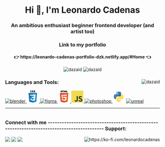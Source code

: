 <h1 align="center">Hi 👋, I'm Leonardo Cadenas</h1>
<h3 align="center">An ambitious enthusiast beginner frontend developer (and artist too)</h3>
<h3 align="center"> Link to my portfolio</h3>
<h4 align="center">👉 https://leonardo-cadenas-portfolio-dzk.netlify.app/#Home 👈</h4>
<div align="center">
  <img height="150em" src="https://github-readme-stats.vercel.app/api/top-langs?username=dazaid&show_icons=true&locale=en&layout=compact&theme=gruvbox&text_color=e33636&title_color=ffffff&html=ff2244&css=059eeb&js=059eeb&border_radius=5" alt="dazaid" />
  <img height="150em" src="https://github-readme-streak-stats.herokuapp.com/?user=dazaid&theme=gruvbox&text_color=e33636&title_color=ffffff&icon_color=ffffff&border_radius=5" alt="dazaid" />
</div>
<div align="center">
  <div>
    <img align="right" src="https://komarev.com/ghpvc/?username=dazaid&label=Profile%20views&color=0e75b6&style=flat" alt="dazaid" />
  </div>
  <div>
    <h3 align="left">Languages and Tools:</h3>
    <p align="left"> <a href="https://www.blender.org/" target="_blank" rel="noreferrer"> <img src="https://download.blender.org/branding/community/blender_community_badge_white.svg" alt="blender" width="40"       height="40"/> </a> 
    <a href="https://www.w3schools.com/css/" target="_blank" rel="noreferrer"> <img src="https://raw.githubusercontent.com/devicons/devicon/master/icons/css3/css3-original-wordmark.svg" alt="css3" width="40" height="40"/> </a> 
    <a href="https://www.figma.com/" target="_blank" rel="noreferrer"> <img src="https://www.vectorlogo.zone/logos/figma/figma-icon.svg" alt="figma" width="40" height="40"/> </a> <a href="https://www.w3.org/html/" target="_blank" rel="noreferrer"> <img src="https://raw.githubusercontent.com/devicons/devicon/master/icons/html5/html5-original-wordmark.svg" alt="html5" width="40" height="40"/> </a> 
    <a href="https://developer.mozilla.org/en-US/docs/Web/JavaScript" target="_blank" rel="noreferrer"> <img src="https://raw.githubusercontent.com/devicons/devicon/master/icons/javascript/javascript-original.svg" alt="javascript" width="40" height="40"/> </a> 
    <a href="https://www.photoshop.com/en" target="_blank" rel="noreferrer"> <img src="https://upload.wikimedia.org/wikipedia/commons/thumb/a/af/Adobe_Photoshop_CC_icon.svg/2101px-Adobe_Photoshop_CC_icon.svg.png" alt="photoshop" width="40" height="40"/> </a> 
    <a href="https://www.python.org" target="_blank" rel="noreferrer"> <img src="https://raw.githubusercontent.com/devicons/devicon/master/icons/python/python-original.svg" alt="python" width="40" height="40"/></a> 
    <a href="https://unrealengine.com/" target="_blank" rel="noreferrer"> <img src="https://raw.githubusercontent.com/kenangundogan/fontisto/036b7eca71aab1bef8e6a0518f7329f13ed62f6b/icons/svg/brand/unreal-engine.svg" alt="unreal" width="40" height="40"/> </a> </p>
  </div>
</div>
<hr>
</div>
<div style="display:flex">
  <p><h3 align="left">Connect with me ----------------------------------------------------------------------------------------- Support:</h3>
</div>
<div>
  <a href="https://www.youtube.com/@Dazai_Dazaint/streams" target="_blank"><img height="40" src="https://img.shields.io/badge/YouTube-FF0000?style=for-the-badge&logo=youtube&logoColor=white" target="_blank"></a>
  <a href="https://www.instagram.com/dazai.nt/" target="_blank"><img height="40" src="https://img.shields.io/badge/-Instagram-%23E4405F?style=for-the-badge&logo=instagram&logoColor=white" target="_blank"></a>
    <a href="https://www.linkedin.com/in/leonardo-cadenas-b06338262/" target="_blank"><img height="40" src="https://img.shields.io/badge/-LinkedIn-%230077B5?style=for-the-badge&logo=linkedin&logoColor=white" target="_blank"></a>
  <a href="https://ko-fi.com/https://ko-fi.com/leonardocadenas"> <img align="right" src="https://cdn.ko-fi.com/cdn/kofi3.png?v=3" height="40" alt="https://ko-fi.com/leonardocadenas" /></a>

  <!-- Change discord for my web page, or create a bigger space for the link/ button or something else with my web page -->
 <!--  <a href="#" target="_blank"><img height="40" src="https://img.shields.io/badge/Discord-7289DA?style=for-the-badge&logo=discord&logoColor=white" target="_blank"></a>  -->


</div>
<br><br>
 
